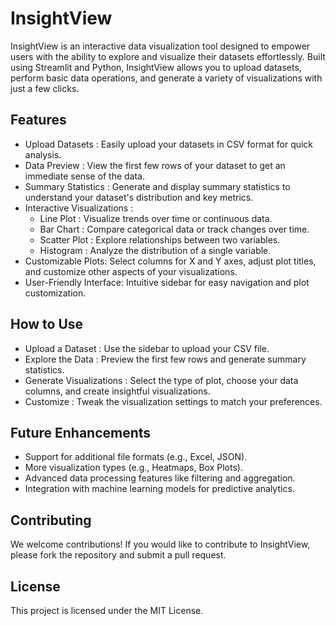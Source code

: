 # InsightView
InsightView is an interactive data visualization tool designed to empower users with the ability to explore and visualize their datasets effortlessly. Built using Streamlit and Python, InsightView allows you to upload datasets, perform basic data operations, and generate a variety of visualizations with just a few clicks.

## Features
- Upload Datasets : Easily upload your datasets in CSV format for quick analysis.
- Data Preview : View the first few rows of your dataset to get an immediate sense of the data.
- Summary Statistics : Generate and display summary statistics to understand your dataset's distribution and key metrics.
- Interactive Visualizations :
  - Line Plot : Visualize trends over time or continuous data.
  - Bar Chart : Compare categorical data or track changes over time.
  - Scatter Plot : Explore relationships between two variables.
  - Histogram : Analyze the distribution of a single variable.
- Customizable Plots: Select columns for X and Y axes, adjust plot titles, and customize other aspects of your visualizations.
- User-Friendly Interface: Intuitive sidebar for easy navigation and plot customization.

## How to Use
- Upload a Dataset : Use the sidebar to upload your CSV file.
- Explore the Data : Preview the first few rows and generate summary statistics.
- Generate Visualizations : Select the type of plot, choose your data columns, and create insightful visualizations.
- Customize : Tweak the visualization settings to match your preferences.

## Future Enhancements
- Support for additional file formats (e.g., Excel, JSON).
- More visualization types (e.g., Heatmaps, Box Plots).
- Advanced data processing features like filtering and aggregation.
- Integration with machine learning models for predictive analytics.

## Contributing
We welcome contributions! If you would like to contribute to InsightView, please fork the repository and submit a pull request.

## License
This project is licensed under the MIT License.
